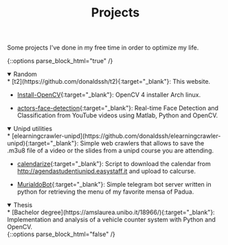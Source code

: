﻿---
layout: page
title: "Projects"
permalink: /projects/
---

Some projects I've done in my free time in order to optimize my life.

<!--# Random 
* [t2](https://github.com/donaldssh/t2){:target="_blank"}: This website.

* [Install-OpenCV](https://github.com/donaldssh/Install-OpenCV){:target="_blank"}: OpenCV 4 installer Arch linux.

* [actors-face-detection](https://github.com/donaldssh/actors-face-detection){:target="_blank"}: Real-time Face Detection and Classification from YouTube videos using Matlab, Python and OpenCV. 


# Unipd utilities

* [elearningcrawler-unipd](https://github.com/donaldssh/elearningcrawler-unipd){:target="_blank"}: Simple web crawlers that allows to save the .m3u8 file of a video or the slides from a unipd course you are attending. 

* [calendarize](https://github.com/donaldssh/calendarize){:target="_blank"}: Script to download the calendar from http://agendastudentiunipd.easystaff.it and upload to calcurse. 

* [MurialdoBot](https://github.com/donaldssh/MurialdoBot){:target="_blank"}: Simple telegram bot server written in python for retrieving the menu of my favorite mensa of Padua.

# Thesis

* [Bachelor degree](https://amslaurea.unibo.it/18966/){:target="_blank"}: Implementation and analysis of a vehicle counter system with Python and OpenCV.-->


{::options parse_block_html="true" /}
<details open> 
<summary markdown="span" style="cursor: pointer;display: list-item" class="h3">Random</summary>
* [t2](https://github.com/donaldssh/t2){:target="_blank"}: This website.

* [Install-OpenCV](https://github.com/donaldssh/Install-OpenCV){:target="_blank"}: OpenCV 4 installer Arch linux.

* [actors-face-detection](https://github.com/donaldssh/actors-face-detection){:target="_blank"}: Real-time Face Detection and Classification from YouTube videos using Matlab, Python and OpenCV. 
</details>


<details open> 
<summary markdown="span" style="cursor: pointer;display: list-item" class="h3">Unipd utilities</summary>
* [elearningcrawler-unipd](https://github.com/donaldssh/elearningcrawler-unipd){:target="_blank"}: Simple web crawlers that allows to save the .m3u8 file of a video or the slides from a unipd course you are attending. 

* [calendarize](https://github.com/donaldssh/calendarize){:target="_blank"}: Script to download the calendar from http://agendastudentiunipd.easystaff.it and upload to calcurse. 

* [MurialdoBot](https://github.com/donaldssh/MurialdoBot){:target="_blank"}: Simple telegram bot server written in python for retrieving the menu of my favorite mensa of Padua.
</details>


<details open> 
<summary markdown="span" style="cursor: pointer;display: list-item" class="h3">Thesis</summary>
* [Bachelor degree](https://amslaurea.unibo.it/18966/){:target="_blank"}: Implementation and analysis of a vehicle counter system with Python and OpenCV.
</details>
{::options parse_block_html="false" /}







